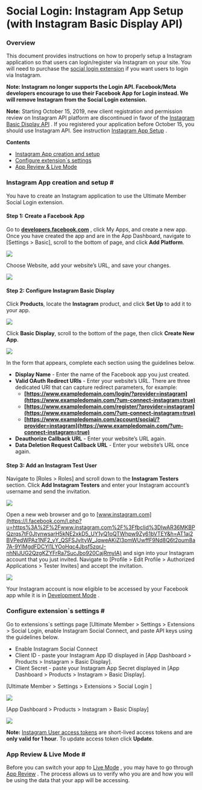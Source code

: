 ---
---
# Social Login: Instagram App Setup (with Instagram Basic Display API)
### Overview

 This document provides instructions on how to properly setup a Instagram application so that users can login/register via Instagram on your site. You will need to purchase the  [social login extension](https://ultimatemember.com/extensions/social-login/)  if you want users to login via Instagram.

 <strong>Note: Instagram no longer supports the Login API. Facebook/Meta developers encourage to use their Facebook App for Login instead. We will remove Instagram from the Social Login extension.</strong>

 <strong>Note:</strong> Starting October 15, 2019, new client registration and permission review on Instagram API platform are discontinued in favor of the  [Instagram Basic Display API](https://developers.facebook.com/docs/instagram-basic-display-api/) . If you registered your application before October 15, you should use Instagram API. See instruction  [Instagram App Setup](/docs-v3/um-social-login/article/191-instagram-app-setup) .

  <strong>Сontents</strong>

- [Instagram App creation and setup](#app_setup)
- [Configure extension`s settings](#configure)
- [App Review &amp; Live Mode](#review)

### Instagram App creation and setup <a name="">\#</a>

 You have to create an Instagram application to use the Ultimate Member Social Login extension.

#### Step 1: Create a Facebook App

 Go to  [<strong>developers.facebook.com</strong>](https://developers.facebook.com/) , click My Apps, and create a new app. Once you have created the app and are in the App Dashboard, navigate to \[Settings &gt; Basic\], scroll to the bottom of page, and click <strong>Add Platform</strong>.

  ![](https://lh6.googleusercontent.com/z9PH_6U2VuvXVpbgUUj3cmziGK-U4GNQDltGTtt4AQZU0-eJ5xDY6etl6Tmgs56UHh3k-AhpalkywWRaaztOshY8tdFtStp5Dw2He0noEbk37uwvdNKElpj4ZuaGry9Ct1OYUTXT)

 Choose Website, add your website’s URL, and save your changes.

  ![](https://lh3.googleusercontent.com/T3lRK1YtnvLiEhvNCiGfbGvhTnaqkVm6URqNOWAxJD_YpMdyqufA3NsRhHBueKU3C6I7RpaGkihO7nAWIyd_w0DOyT6vi6ldCZjv3vE6qSlpnzpALkfaki7xizu_RPHeV_A8eAhN)

#### Step 2: Configure Instagram Basic Display

 Click <strong>Products</strong>, locate the <strong>Instagram</strong> product, and click <strong>Set Up</strong> to add it to your app.

  ![](https://lh6.googleusercontent.com/eH2kJon1WdNSBOUhMoKZmQJoNihp96KFpbBhB09NARloU97RArN_H8G_PI24Zh5aSHyePff9NWCdQEWEOdNziNnjCgkafaSazW4ODDEe9ADWG3lzX-2lShr20cto4mwmMVuPVCsU)

 Click <strong>Basic Display</strong>, scroll to the bottom of the page, then click <strong>Create New App</strong>.

  ![](https://lh4.googleusercontent.com/-ZHzsFqCyf68DGQNTTDVbqiiTpMeSPuH0YkFbrAFDKyYazKOPptFRnjwVOQyVwiKiM4afDIPz53fk8cp1m-v1n-ilztrZQmtPKMphPC-XmaR6LW00-ekptqjG9uvTDOXuLp9E0CM)

 In the form that appears, complete each section using the guidelines below.

- <strong>Display Name</strong> - Enter the name of the Facebook app you just created.
- <strong>Valid OAuth Redirect URIs</strong> - Enter your website’s URL. There are three dedicated URI that can capture redirect parameters, for example: 
    - <strong>[https://www.exampledomain.com/login/?provider=instagram](https://www.exampledomain.com/?um-connect-instagram=true)</strong>
    - <strong>[https://www.exampledomain.com/register/?provider=instagram](https://www.exampledomain.com/?um-connect-instagram=true)</strong>
    - <strong>[https://www.exampledomain.com/account/social/?provider=instagram](https://www.exampledomain.com/?um-connect-instagram=true)</strong>
- <strong>Deauthorize Callback URL</strong> - Enter your website’s URL again.
- <strong>Data Deletion Request Callback URL</strong> - Enter your website’s URL once again.

#### Step 3: Add an Instagram Test User

 Navigate to \[Roles &gt; Roles\] and scroll down to the <strong>Instagram Testers</strong> section. Click <strong>Add Instagram Testers</strong> and enter your Instagram account’s username and send the invitation.

  ![](https://lh5.googleusercontent.com/IM7vHbVNINz0vK4LUvmuWOsIDOaLuo1JqllY1swieyvthxfSMbDXc9xzN8beBy2VhNPlguMkOh0ls9tb7PlvzXtxgvgtCGdpZwmfYmHVbR6YHbIyR35ZeNZxWR9EvREC4yxcrV4z)

 Open a new web browser and go to  [www.instagram.com](https://l.facebook.com/l.php?u=https%3A%2F%2Fwww.instagram.com%2F%3Ffbclid%3DIwAR36MKBPQzrqs7tF0JtynwsarH5kNE2xkD5_UY1yQ1oQTWhpw9Zy61bVTEY&h=AT1aj2BVPedWPAz1NF2_yY_QSFSJvltyW_JqweAKiZl3pmWUwffF9Nd8Q6t2pum8a7A-9YIMgdFDCYl1LYOoHqc4Jbsf5zqrJ-nhNlJUG2QzgKZYFrRa7SucJbo920CajRmyIA)  and sign into your Instagram account that you just invited. Navigate to \[Profile &gt; Edit Profile &gt; Authorized Applications &gt; Tester Invites\] and accept the invitation.

  ![](https://lh3.googleusercontent.com/k5YV2JrUNX01-yGL0T0NbYoc3Db65RJpnuMoHwvx_6Jhq5u6e2dBZw2IAvJI2e8x90MPanXXsPeFdKUn9pCAWYh5NCa61s1GtTFb1VYJm3FPf_M5aDgenD_oun3imZRPbss4-KMl)

 Your Instagram account is now eligible to be accessed by your Facebook app while it is in  [Development Mode](https://developers.facebook.com/docs/apps#development-mode) .

### Configure extension`s settings <a name="configure">\#</a>

 Go to extensions`s settings page \[Ultimate Member &gt; Settings &gt; Extensions &gt; Social Login, enable Instagram Social Connect, and paste API keys using the guidelines below.

- Enable Instagram Social Connect
- Client ID - paste your Instagram App ID displayed in \[App Dashboard &gt; Products &gt; Instagram &gt; Basic Display\].
- Client Secret - paste your Instagram App Secret displayed in \[App Dashboard &gt; Products &gt; Instagram &gt; Basic Display\].

 \[Ultimate Member &gt; Settings &gt; Extensions &gt; Social Login \]

  ![](https://s3.amazonaws.com/helpscout.net/docs/assets/561c96629033600a7a36d662/images/5dc6bff52c7d3a7e9ae3bd74/file-SWBKNx1WJ6.png)

 \[App Dashboard &gt; Products &gt; Instagram &gt; Basic Display\]

  ![](https://s3.amazonaws.com/helpscout.net/docs/assets/561c96629033600a7a36d662/images/5dc6c2cb2c7d3a7e9ae3bd89/file-Z8nPiia0dP.png)

 <strong>Note:</strong>  [Instagram User access tokens](https://developers.facebook.com/docs/instagram-basic-display-api/overview#instagram-user-access-tokens)  are short-lived access tokens and are <strong>only valid for 1 hour</strong>. To update access token click <strong>Update</strong>.

### App Review &amp; Live Mode <a name="review">\#</a>

 Before you can switch your app to  [Live Mode](https://developers.facebook.com/docs/apps#live-mode) , you may have to go through  [App Review](https://developers.facebook.com/docs/apps/review) . The process allows us to verify who you are and how you will be using the data that your app will be accessing.